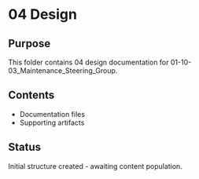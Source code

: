 # 04 Design

## Purpose
This folder contains 04 design documentation for 01-10-03_Maintenance_Steering_Group.

## Contents
- Documentation files
- Supporting artifacts

## Status
Initial structure created - awaiting content population.
